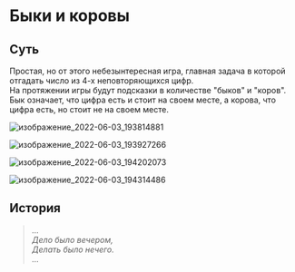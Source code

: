 # Быки и коровы
## Суть
Простая, но от этого небезынтересная игра, главная задача в которой отгадать число из 4-х неповторяющихся цифр.  
На протяжении игры будут подсказки в количестве "быков" и "коров". Бык означает, что цифра есть и стоит на своем месте, а корова, что цифра есть, но стоит не на своем месте.
  
![изображение_2022-06-03_193814881](https://user-images.githubusercontent.com/97308931/171908221-a19b219e-165e-48ed-b9e4-d2ec1b2b9f1a.png)
  
![изображение_2022-06-03_193927266](https://user-images.githubusercontent.com/97308931/171908408-5f2a8446-66ad-4d34-bb20-a405d60d9b73.png)
  
![изображение_2022-06-03_194202073](https://user-images.githubusercontent.com/97308931/171908729-7f3cde44-55ab-44ff-b537-6184eb15f36e.png)
  
![изображение_2022-06-03_194314486](https://user-images.githubusercontent.com/97308931/171908923-964de04e-f612-4690-8e04-5fe07180a5c9.png)
## История 
> *...*  
> *Дело было вечером,*  
> *Делать было нечего.*  
> *...*

